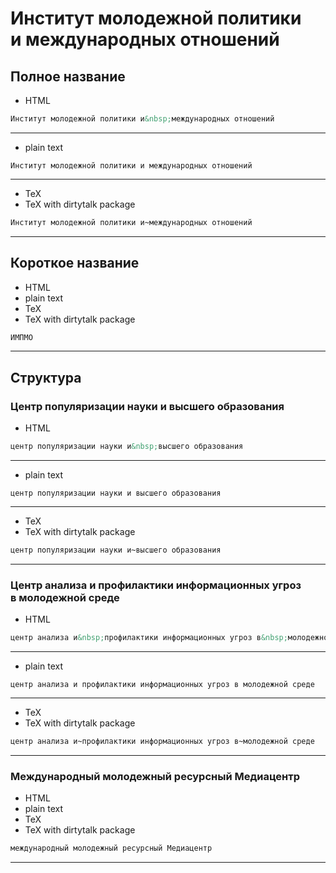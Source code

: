 



# Институт молодежной политики и&nbsp;международных отношений

## Полное название

- HTML


```html
Институт молодежной политики и&nbsp;международных отношений
```

---
- plain text


```text
Институт молодежной политики и международных отношений
```

---
- TeX
- TeX with dirtytalk package


```tex
Институт молодежной политики и~международных отношений
```

---
## Короткое название

- HTML
- plain text
- TeX
- TeX with dirtytalk package


```html
ИМПМО
```

---
## Структура

### Центр популяризации науки и&nbsp;высшего образования

- HTML


```html
центр популяризации науки и&nbsp;высшего образования
```

---
- plain text


```text
центр популяризации науки и высшего образования
```

---
- TeX
- TeX with dirtytalk package


```tex
центр популяризации науки и~высшего образования
```

---
### Центр анализа и&nbsp;профилактики информационных угроз в&nbsp;молодежной среде

- HTML


```html
центр анализа и&nbsp;профилактики информационных угроз в&nbsp;молодежной среде
```

---
- plain text


```text
центр анализа и профилактики информационных угроз в молодежной среде
```

---
- TeX
- TeX with dirtytalk package


```tex
центр анализа и~профилактики информационных угроз в~молодежной среде
```

---
### Международный молодежный ресурсный Медиацентр

- HTML
- plain text
- TeX
- TeX with dirtytalk package


```html
международный молодежный ресурсный Медиацентр
```

---